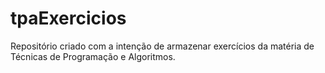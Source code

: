 # tpaExercicios
Repositório criado com a intenção de armazenar exercícios da matéria de Técnicas de Programação e Algoritmos.
